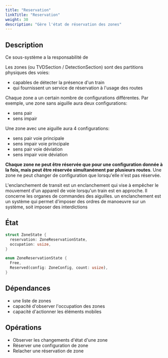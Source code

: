 ```yaml
---
title: "Reservation"
linkTitle: "Reservation"
weight: 30
description: "Gère l'état de réservation des zones"
---
```


## Description

Ce sous-système a la responsabilité de 

Les zones (ou TVDSection / DetectionSection) sont des partitions physiques des voies:

 - capables de détecter la présence d'un train
 - qui fournissent un service de réservation à l'usage des routes

Chaque zone a un certain nombre de configurations différentes.
Par exemple, une zone sans aiguille aura deux configurations:

 - sens pair
 - sens impair

Une zone avec une aiguille aura 4 configurations:

 - sens pair voie principale
 - sens impair voie principale
 - sens pair voie déviation
 - sens impair voie déviation

**Chaque zone ne peut être réservée que pour une configuration donnée à la fois, mais peut être réservée simultanément par plusieurs routes**.
Une zone ne peut changer de configuration que lorsqu'elle n'est pas réservée.

L'enclanchement de transit est un enclanchement qui vise à empêcher le mouvement d'un appareil de voie lorsqu'un train est en approche.
Il concerne les organes de commandes des aiguilles.
un enclanchement est un système qui permet d'imposer des ordres de manoeuvre sur un système, soit imposer des interdictions


## État

```rust
struct ZoneState {
  reservation: ZoneReservationState,
  occupation: usize,
}

enum ZoneReservationState {
  Free,
  Reserved(config: ZoneConfig, count: usize),
}
```

## Dépendances

 - une liste de zones
 - capacité d'observer l'occupation des zones
 - capacité d'actionner les éléments mobiles

## Opérations

 - Observer les changements d'état d'une zone
 - Réserver une configuration de zone
 - Relacher une réservation de zone


